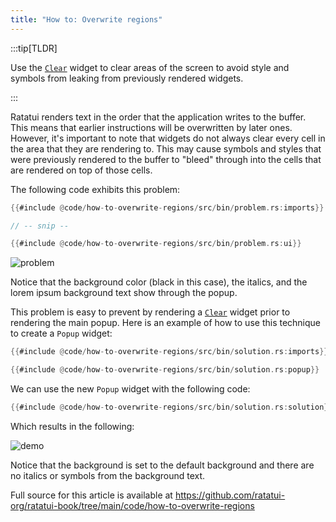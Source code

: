 ```yaml
---
title: "How to: Overwrite regions"
---
```


:::tip[TLDR]

Use the [`Clear`] widget to clear areas of the screen to avoid style and symbols from leaking from
previously rendered widgets.

:::

Ratatui renders text in the order that the application writes to the buffer. This means that earlier
instructions will be overwritten by later ones. However, it's important to note that widgets do not
always clear every cell in the area that they are rendering to. This may cause symbols and styles
that were previously rendered to the buffer to "bleed" through into the cells that are rendered on
top of those cells.

The following code exhibits this problem:

```rust
{{#include @code/how-to-overwrite-regions/src/bin/problem.rs:imports}}

// -- snip --

{{#include @code/how-to-overwrite-regions/src/bin/problem.rs:ui}}
```

![problem](https://github.com/ratatui-org/ratatui-book/assets/381361/a32bd6e2-9704-4054-b41d-a34715fc217f)

Notice that the background color (black in this case), the italics, and the lorem ipsum background
text show through the popup.

This problem is easy to prevent by rendering a [`Clear`] widget prior to rendering the main popup.
Here is an example of how to use this technique to create a `Popup` widget:

[`Clear`]: https://docs.rs/ratatui/latest/ratatui/widgets/struct.Clear.html

```rust
{{#include @code/how-to-overwrite-regions/src/bin/solution.rs:imports}}

{{#include @code/how-to-overwrite-regions/src/bin/solution.rs:popup}}
```

We can use the new `Popup` widget with the following code:

```rust
{{#include @code/how-to-overwrite-regions/src/bin/solution.rs:solution}}
```

Which results in the following:

![demo](https://github.com/ratatui-org/ratatui-book/assets/381361/39e92dad-8127-4588-8361-45d2f95abf32)

Notice that the background is set to the default background and there are no italics or symbols from
the background text.

Full source for this article is available at
<https://github.com/ratatui-org/ratatui-book/tree/main/code/how-to-overwrite-regions>
